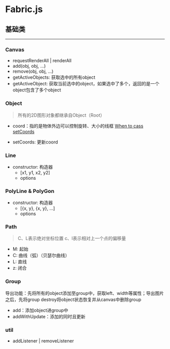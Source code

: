 # Fabric.js

## 基础类
---------
### Canvas

- requestRenderAll | renderAll
- add(obj, obj, ...)
- remove(obj, obj, ...)
- getActiveObjects: 获取选中的所有object
- getActiveObject: 获取当前选中的object，如果选中了多个，返回的是一个object包含了多个object

### Object

> 所有的2D图形对象都继承自Object（Root）

- coord：指的是物体外边可以控制旋转、大小的线框 [When to cass setCoords](https://github.com/fabricjs/fabric.js/wiki/When-to-call-setCoords)

- setCoords: 更新coord

### Line

- constructor: 构造器
  - [x1, y1, x2, y2]
  - options

### PolyLine & PolyGon

- constructor: 构造器
  - [{x, y}, {x, y}, ...]
  - options

### Path

> C、L表示绝对坐标位置
> c、l表示相对上一个点的偏移量

- M: 起始
- C: 曲线（弧）（贝瑟尔曲线）
- L: 直线
- z: 闭合

### Group

导出功能：先将所有的object添加至group中，获取left、width等属性；导出图片之后，先将group destroy将object状态恢复并从canvas中删除group

- add：添加object进group中
- addWithUpdate：添加的同时且更新

### util

- addListener | removeListener